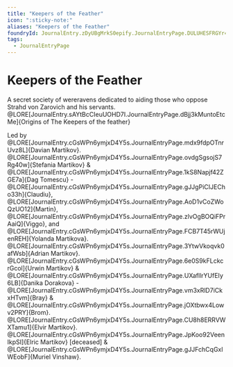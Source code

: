 ```yaml
---
title: "Keepers of the Feather"
icon: ":sticky-note:"
aliases: "Keepers of the Feather"
foundryId: JournalEntry.zDyUBgMrkS0epify.JournalEntryPage.DULUHESFRGYr4kDK
tags:
  - JournalEntryPage
---
```


# Keepers of the Feather
A secret society of wereravens dedicated to aiding those who oppose Strahd von Zarovich and his servants.
@LORE[JournalEntry.sAYtBcCIeuUOHD7I.JournalEntryPage.dBjj3kMuntoEtcMe]{Origins of The Keepers of the feather}

Led by @LORE[JournalEntry.cGsWPn6ymjxD4Y5s.JournalEntryPage.mdx9fdpOTnrUvz8L]{Davian Martikov}.<br>
@LORE[JournalEntry.cGsWPn6ymjxD4Y5s.JournalEntryPage.ovdgSgsojS7Rg40w]{Stefania Martikov} & @LORE[JournalEntry.cGsWPn6ymjxD4Y5s.JournalEntryPage.1kS8Napjf42ZGE7a]{Dag Tomescu} - @LORE[JournalEntry.cGsWPn6ymjxD4Y5s.JournalEntryPage.gJJgPiCIJECho33h]{Claudiu}, @LORE[JournalEntry.cGsWPn6ymjxD4Y5s.JournalEntryPage.AoD1vCoZWoQzUO12]{Martin}, @LORE[JournalEntry.cGsWPn6ymjxD4Y5s.JournalEntryPage.zlvOgBOQiFPrAaiQ]{Viggo}, and @LORE[JournalEntry.cGsWPn6ymjxD4Y5s.JournalEntryPage.FCB7T45rWUjenREH]{Yolanda Martikova}.<br>
@LORE[JournalEntry.cGsWPn6ymjxD4Y5s.JournalEntryPage.3YtwVkoqvk0afWsb]{Adrian Martikov}.<br>
@LORE[JournalEntry.cGsWPn6ymjxD4Y5s.JournalEntryPage.6e0S9kFLckcrGcol]{Urwin Martikov} & @LORE[JournalEntry.cGsWPn6ymjxD4Y5s.JournalEntryPage.UXafllrYUfEIy6LB]{Danika Dorakova} - @LORE[JournalEntry.cGsWPn6ymjxD4Y5s.JournalEntryPage.vm3xRlD7iCkxHTvm]{Bray} & @LORE[JournalEntry.cGsWPn6ymjxD4Y5s.JournalEntryPage.jOXtbwx4Lowv2PRY]{Brom}.<br>
@LORE[JournalEntry.cGsWPn6ymjxD4Y5s.JournalEntryPage.CU8h8ERRVWXTamu1]{Elvir Martikov}. <br>
@LORE[JournalEntry.cGsWPn6ymjxD4Y5s.JournalEntryPage.JpKoo92VeenIkpSI]{Elric Martikov} [deceased] & @LORE[JournalEntry.cGsWPn6ymjxD4Y5s.JournalEntryPage.gJJFchCqGxlWEobF]{Muriel Vinshaw}.<br>